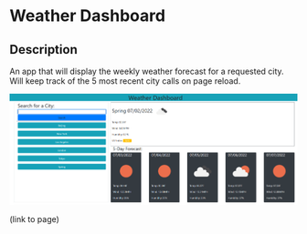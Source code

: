 # Weather Dashboard

## Description
An app that will display the weekly weather forecast for a requested city. Will keep track of the 5 most recent city calls on page reload.

![A window with a list of cities to the left and the current and 5 day forecast for Spring, TX on the right](./assets/images/Capture.PNG)

(link to page)